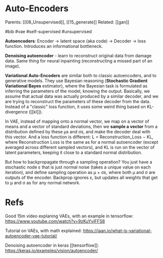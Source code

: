 # Auto-Encoders

Parents: [[08_Unsupervised]], [[15_generate]]
Related: [[gan]]

#bib #vae #self-supervised #unsupervised


**Autoencoders**: Encoder → latent space (aka code) → Decoder → loss function. Introduces an informational bottleneck.

**Denoising autoencoder** - learn to reconstruct original data from damage data. Same thing for neural inpainting (reconstructing a missed part of an image).

**Variational Auto-Encoders** are similar both to classic autoencoders, and to generative models. They use Bayesian reasoning (**Stochastic Gradient Variational Bayes** estimator), where the Bayesian task is formulated as inferring the parameters of the model, knowing the output. Basically, we assume that actual data was actually produced by a similar decoder, and we are trying to reconstruct the parameters of these decoder from the data. Instead of a "classic" loss function, it uses some weird thing based on KL-divergence ([[kl]]).

In VAE, instead of mapping onto a normal vector, we map on a vector of means and a vector of standard deviations, then we **sample a vector** from a distribution defined by these μs and σs, and make the decoder deal with this vector. And a loss function is different: L = Reconstruction_Loss − KL, where Reconstruction Loss is the same as for a normal autoencoder (except averaged across different sampled vectors), and KL is run on the vector of latent parameters, keeping it close to a standard normal distribution.

But how to backpropagate through a sampling operation? You just have a stochastic node ε that is just normal noise (takes a unique value on each iteration), and define sampling operation as μ + σε, where both μ and σ are outputs of the encoder. Backprop ignores ε, but updates all weights that get to μ and σ as for any normal network.

# Refs

Good 15m video explaning VAEs, with an example in tensorflow: https://www.youtube.com/watch?v=9zKuYvjFFS8

Tutorial on VAEs, with math explained: https://jaan.io/what-is-variational-autoencoder-vae-tutorial/

Denoising autoencoder in keras [[tensorflow]]: https://keras.io/examples/vision/autoencoder/